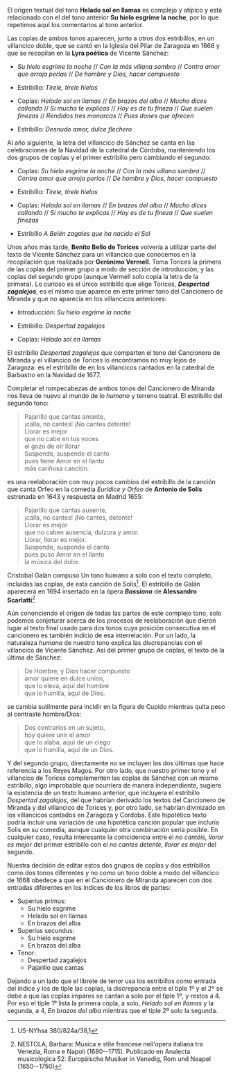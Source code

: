 El origen textual del tono **Helado sol en llamas** es complejo y atípico y está relacionado con el del tono anterior **Su hielo esgrime la noche**, por lo que repetimos aquí los comentarios al tono anterior.

Las coplas de ambos tonos aparecen, junto a otros dos estribillos,
en un villancico doble, que se cantó en la Iglesia del Pilar de Zaragoza en 1668 y que se
recopilan en la ****Lyra poética**** de Vicente Sánchez:

-   *Su hielo esgrime la noche* // *Con la más villana sombra* //
    *Contra amor que arroja perlas* // *De hombre y Dios, hacer
    compuesto*

-   Estribillo: *Tírele, tírele hielos*

-   Coplas: *Helado sol en llamas* // *En brazos del alba* // *Mucho
    dices callando* // *Si mucho te explicas* // *Hoy es de tu fineza*
    // *Que suelen finezas* // *Rendidos tres monarcas* // *Pues dones
    que ofrecen*

-   Estribillo: *Desnudo amor, dulce flechero*


Al año siguiente, la letra del villancico de Sánchez se canta en las
celebraciones de la Navidad de la catedral de Córdoba, manteniendo los
dos grupos de coplas y el primer estribillo pero cambiando el segundo:

-   Coplas: *Su hielo esgrime la noche* // *Con la más villana sombra*
    // *Contra amor que arroja perlas* // *De hombre y Dios, hacer
    compuesto*

-   Estribillo: *Tírele, tírele hielos*

-   Coplas: *Helado sol en llamas* // *En brazos del alba* // *Mucho
    dices callando* // *Si mucho te explicas* // *Hoy es de tu fineza*
    // *Que suelen finezas*

-   Estribillo *A Belén zagales que ha nacido el Sol*

Unos años más tarde, **Benito Bello de Torices** volvería a utilizar parte
del texto de Vicente Sánchez para un villancico que conocemos en la
recopilación que realizada por **Gerónimo Vermell**. Toma Torices la primera
de las coplas del primer grupo a modo de sección de introducción, y las
coplas del segundo grupo (aunque Vermell solo copia la letra de la
primera). Lo curioso es el único estribillo que elige Torices, ***Despertad zagalejos***, es el mismo
que aparece en este primer tono del Cancionero de Miranda
y que no aparecía en los villancicos anteriores: 

-   Introducción: *Su hielo esgrime la noche*

-   Estribillo: *Despertad zagalejos*

-   Coplas: *Helado sol en llamas*

El estribillo *Despertad zagalejos* que comparten el tono del Cancionero
de Miranda y el villancico de Torices lo encontramos no muy lejos de
Zaragoza: es el estribillo de en los villancicos cantados en la catedral
de Barbastro en la Navidad de 1677.

Completar el rompecabezas de ambos tonos del Cancionero de Miranda nos lleva
de nuevo al mundo de *lo humano* y terreno teatral. El estribillo del segundo tono:

> Pajarillo que cantas amante,\
> ¡calla, no cantes! ¡No cantes detente!\
> Llorar es mejor\
> que no cabe en tus voces\
> el gozo de oír llorar\
> Suspende, suspende el canto\
> pues tiene Amor en el llanto\
> más cariñosa canción.

es una reelaboración con muy pocos cambios del estribillo de la canción
que canta Orfeo en la comedia *Eurídice y Orfeo* de **Antonio de Solís**
estrenada en 1643 y respuesta en Madrid 1655:

> Pajarillo que cantas ausente,\
> ¡calla, no cantes! ¡No cantes, detente!\
> Llorar es mejor\
> que no caben ausencia, dulzura y amor.\
> Llorar, llorar es mejor.\
> Suspende, suspende el canto\
> pues puso Amor en el llanto\
> la música del dolor.

Cristobal Galán compuso Un tono humano a solo con el texto completo,
incluidas las coplas, de esta canción de Solis[^1]. El estribillo de
Galán aparecerá en 1694 insertado en la ópera ***Bassiano*** de **Alessandro
Scarlatti**[^2]

Aún cononciendo el origen de todas las partes de este complejo tono,
solo podemos conjeturar acerca de los procesos de reelaboración que
dieron lugar al texto final usado para dos tonos cuya posición consecutiva
en el cancionero es también indicio de esa interrelación. Por un lado, la naturaleza *humana* de
nuestro tono explica las discrepancias con el villancico de Vicente
Sánchez. Así del primer grupo de coplas, el texto de la última de
Sánchez:

> De Hombre, y Dios hacer compuesto\
> amor quiere en dulce uníon,\
> que lo eleva, aquí del hombre\
> que lo humilla, aquí de Dios.

se cambia sutilmente para incidir en la figura de Cupido mientras quita
peso al contraste hombre/Dios:

> Dos contrarios en un sujeto,\
> hoy quiere unir el amor\
> que lo alaba, aquí de un ciego\
> que lo humilla, aquí de un Dios.

Y del segundo grupo, directamente no se incluyen las dos últimas que
hace referencia a los Reyes Magos. Por otro lado, que nuestro primer tono y el
villancico de Torices complementen las coplas de Sánchez con un mismo
estribillo, algo improbable que ocurriera de manera independiente,
sugiere la existencia de un texto humano anterior, que incluyera el
estribillo *Despertad zagalejos*, del que habrían derivado los textos
del Cancionero de Miranda y del villancico de Torices y, por otro lado,
se habrían divinizado en los villancicos cantados en Zaragoza y Cordoba.
Este hipotético texto podría incluir una variación de una hipotética
canción popular que incluría Solis en su comedia, aunque cualquier otra
combinación sería posible. En cualquier caso, resulta interesante la
coincidencia entre el *no cantéis, llorar es mejor* del primer
estribillo con el *no cantes detente, llorar es mejor* del segundo.

Nuestra decisión de editar estos dos grupos de coplas y dos estribillos como dos tonos diferentes y no como
un tono doble a modo del villancico de 1668 obedece a que en el Cancionero de Miranda aparecen con dos entradas diferentes en 
los índices de los libros de partes:

- Superius primus:
  * Su hielo esgrime
  * Helado sol en llamas
  * En brazos del alba
- Superius secundus:
  * Su hielo esgrime
  * En brazos del alba
- Tenor: 
  * Despertad zagalejos
  * Pajarillo que cantas


Dejando a un lado que el librete de tenor usa los estribillos como entrada del índice y los de tiple las coplas, la discrepancia entre el tiple 1º y el 2º se debe a que las coplas impares se cantan a solo por el tiple 1º, y restos a 4. Por eso el tiple 1º lista la primera copla, a solo, *Helado sol en llamas* y la segunda, a 4, *En brazos del alba* mientras que el tiple 2º solo la segunda.

[^1]: US-NYhsa 380/824a/38,1

[^2]: NESTOLA, Barbara: Musica e stile francese nell'opera italiana tra
    Venezia, Roma e Napoli (1680--1715). Publicado en Analecta
    musicologica 52: Europäische Musiker in Venedig, Rom und Neapel
    (1650--1750)

